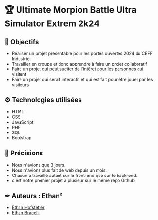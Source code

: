 # 🏆 Ultimate Morpion Battle Ultra Simulator Extrem 2k24

## 🎯 Objectifs
- Réaliser un projet présentable pour les portes ouvertes 2024 du CEFF Industrie
- Travailler en groupe et donc apprendre à faire un projet collaboratif
- Faire un projet qui peut suciter de l'intêret pour les personnes qui visitent
- Faire un projet qui serait interactif et qui est fait pour être jouer par les visiteurs
## ⚙ Technologies utilisées
- HTML
- CSS
- JavaScript
- PHP
- SQL
- Bootstrap
## 🔎 Précisions
- Nous n'avions que 3 jours.
- Nous n'avions plus fait de web depuis un mois.
- Chacun a travaillé autant sur le front-end que sur le back-end.
- c'est notre premier projet à plusieur sur le même repo Github
## ✒ Auteurs : Ethan²
- [Ethan Hofstetter](https://github.com/cp-23eth)
- [Ethan Bracelli](https://github.com/Ethan-Bracelli-CEFF)

